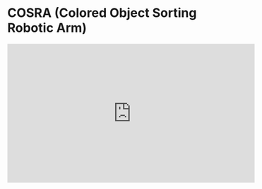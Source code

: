 # COSRA (Colored Object Sorting Robotic Arm)

<iframe width="560" height="315" src="https://www.youtube.com/embed/3jai4bOfBLw" title="YouTube video player" frameborder="0" allow="accelerometer; autoplay; clipboard-write; encrypted-media; gyroscope; picture-in-picture" allowfullscreen></iframe>

